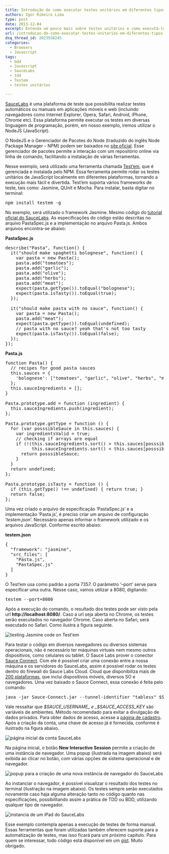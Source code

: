 ```yaml
---
title: Introdução de como executar testes unitários em diferentes tipos de navegadores
authors: Igor Ribeiro Lima
type: post
date: 2013-12-04
excerpt: Entenda um pouco mais sobre testes unitários e como executá-los em diversas plataformas.
url: /introducao-de-como-executar-testes-unitarios-em-diferentes-tipos-de-navegadores/
dsq_thread_id: 2023558245
categories:
  - Browsers
  - Javascript
tags:
  - bdd
  - Javascript
  - SauceLabs
  - tdd
  - Testem
  - testes unitários

---
```

[SauceLabs][1] é uma plataforma de teste que possibilita realizar testes automáticos ou manuais em aplicações móveis e web (incluindo navegadores como Internet Explorer, Opera, Safari, Android, iPhone, Chrome etc). Essa plataforma permite executar os testes em diversas linguagem de programação, porém, em nosso exemplo, iremos utilizar o NodeJS (JavaScript).

O NodeJS e o Gerenciador de Pacotes do Node (traduzido do inglês Node Package Manager &#8211; NPM) podem ser baixados no [site oficial][2]. Esse gerenciador de pacotes permite a interação com um repositório online via linha de comando, facilitando a instalação de várias ferramentas.

Nesse exemplo, será utilizado uma ferramenta chamada [Test&#8217;em][3], que é gerenciada e instalada pelo NPM. Essa ferramenta permite rodar os testes unitários de JavaScript localmente em diferentes plataformas, tornando a execução mais fácil e divertida. Test&#8217;em suporta vários frameworks de teste, tais como: Jasmine, QUnit e Mocha. Para instalar, basta digitar no terminal:

<pre class="lang-ssh">npm install testem -g</pre>

No exemplo, será utilizado o framework Jasmine. Mesmo código do [tutorial oficial do SauceLabs][4]. As especificações do código estão descritas no arquivo PastaSpec.js e a implementação no arquivo Pasta.js. Ambos arquivos encontra-se abaixo:

**PastaSpec.js**

<pre class="lang-js">describe("Pasta", function() { 
  it("should make spaghetti bolognese", function() { 
    var pasta = new Pasta(); 
    pasta.add("tomatoes"); 
    pasta.add("garlic"); 
    pasta.add("olive"); 
    pasta.add("herbs"); 
    pasta.add("meat"); 
    expect(pasta.getType()).toEqual("bolognese"); 
    expect(pasta.isTasty()).toEqual(true); 
  }); 

  it("should make pasta with no sauce", function() { 
    var pasta = new Pasta(); 
    pasta.add("meat"); 
    expect(pasta.getType()).toEqual(undefined); 
    // pasta with no sauce? yeah that's not too tasty 
    expect(pasta.isTasty()).toEqual(false); 
  }); 
});</pre>

**Pasta.js**

<pre class="lang-js">function Pasta() { 
  // recipes for good pasta sauces 
  this.sauces = { 
    'bolognese': ["tomatoes", "garlic", "olive", "herbs", "meat"] 
  }; 
  this.sauceIngredients = []; 
} 

Pasta.prototype.add = function (ingredient) { 
  this.sauceIngredients.push(ingredient); 
}; 

Pasta.prototype.getType = function () { 
  for (var posssibleSauce in this.sauces) { 
    var ingredientsValid = true; 
    // checking if arrays are equal 
    if (!(this.sauceIngredients.sort() &gt; this.sauces[posssibleSauce].sort() || 
          this.sauceIngredients.sort() &lt; this.sauces[posssibleSauce].sort())) { 
      return posssibleSauce; 
    } 
  } 
  return undefined; 
}; 

Pasta.prototype.isTasty = function () { 
  if (this.getType() !== undefined) { return true; } 
  return false; 
};</pre>

Uma vez criado o arquivo de especificação &#8216;PastaSpec.js&#8217; e a implementação &#8216;Pasta.js&#8217;, é preciso criar um arquivo de configuração &#8216;_testem.json_&#8216;. Necessário apenas informar o framework utilizado e os arquivos JavaScript. Conforme escrito abaixo:

**testem.json**

<pre class="lang-js">{ 
  "framework": "jasmine", 
  "src_files": [ 
    "Pasta.js", 
    "PastaSpec.js" 
  ] 
}</pre>

O Test&#8217;em usa como padrão a porta 7357. O parâmetro &#8216;&#8211;port&#8217; serve para especificar uma outra. Nesse caso, vamos utilizar a 8080, digitando:

<pre class="lang-ssh">testem --port=8080</pre>

Após a execução do comando, o resultado dos testes pode ser visto pela url **http://localhost:8080/**. Caso a url seja aberta no Chrome, os testes serão executados no navegador Chrome. Caso aberta no Safari, será executado no Safari. Como ilustra a figura seguinte.

![testing Jasmine code on Test'em][5]

Para testar o código em diversos navegadores ou diversos sistemas operacionais, não é necessário ter máquinas virtuais nem mesmo outros dispositivos, como celulares ou tablet. O Sauce Labs prover o conector [Sauce Connect][6]. Com ele é possível criar uma conexão entre a nossa máquina e os servidores do SauceLabs, assim é possível rodar os testes dentro do firewall do Sauce Labs Cloud. Cloud que disponibiliza mais de [200 plataformas][7], que inclui dispositivos móveis, diversos SO e navegadores. Uma vez baixado o Sauce Connect, essa conexão é feita pelo comando:

<pre class="lang-ssh">java -jar Sauce-Connect.jar --tunnel-identifier "tabless" $SAUCE_USERNAME $SAUCE_ACCESS_KEY</pre>

Vale ressaltar que _$SAUCE_USERNAME_ e _$SAUCE\_ACCESS\_KEY_ são variáveis de ambientes. Método recomendado para evitar a divulgação de dados privados. Para obter dados de acesso, acesse a [página de cadastro][8]. Após a criação da conta, uma chave de acesso já é fornecida, conforme é ilustrado na figura abaixo.

![página inicial da conta SauceLabs][9]

Na página inicial, o botão **New Interactive Session** permite a criação de uma instância de navegador. Uma popup (ilustrada na imagem abaixo) será exibida ao clicar no botão, com várias opções de sistema operacional e de navegador.

![popup para a criação de uma nova instância de navegador do SauceLabs][10]

Ao instanciar o navegador, é possível visualizar o resultado dos testes no terminal (ilustração na imagem abaixo). Os testes sempre serão executados novamente caso haja alguma alteração tanto no código quanto nas especificações, possibilitando assim a prática de TDD ou BDD, utilizando qualquer tipo de navegador.

![instancia de um iPad do SauceLabs][11]

Esse exemplo contempla apenas a execução de testes de forma manual. Essas ferramentas que foram utilizadas também oferecem suporte para a automatização de testes, mas isso ficará para um próximo capítulo. Para quem se interessar, todo código está disponível em um [gist][12]. Muito obrigado.

 [1]: https://saucelabs.com/ "SauceLabs"
 [2]: http://nodejs.org/download/ "site oficial NodeJS"
 [3]: https://github.com/airportyh/testem "documentação do Test'em"
 [4]: https://saucelabs.com/docs/javascript-unit-testing-tutorial "tutorial oficial do SauceLabs"
 [5]: https://camo.githubusercontent.com/4c25f04b60b6f6aaff1b50a0069ca0f5487860be/687474703a2f2f7332312e706f7374696d672e6f72672f6e72393273783469762f6a61736d696e655f74657374735f6f6e5f74657374656d2e706e67
 [6]: http://saucelabs.com/downloads/Sauce-Connect-latest.zip "Sauce Connect"
 [7]: https://saucelabs.com/docs/platforms "plataformas SauceLabs"
 [8]: https://saucelabs.com/signup "página de cadastro do SauceLabs"
 [9]: https://camo.githubusercontent.com/b29a04372bbe9224392df879736467128316054e/687474703a2f2f7332312e706f7374696d672e6f72672f63673666346a786e722f73617563656c6162735f6163636f756e745f706167652e706e67
 [10]: https://camo.githubusercontent.com/7de3c788dc9a56a153bada645514034a442ae6d4/687474703a2f2f7332312e706f7374696d672e6f72672f736f693230616834372f6e65775f696e7465726163746976655f73657373696f6e5f706f7075702e706e67
 [11]: https://camo.githubusercontent.com/404afe58a076603719c0448fbc1a41ca92c85e0c/687474703a2f2f7332312e706f7374696d672e6f72672f74687a39366e6369762f697061645f73617563656c6162735f73657373696f6e2e706e67
 [12]: https://gist.github.com/igorlima/7649954 "gist do exemplo"
